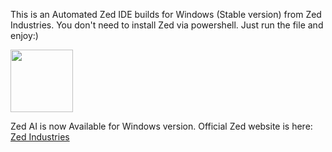 This is an Automated Zed IDE builds for Windows (Stable version) from Zed Industries. You don't need to install Zed via powershell. Just run the file and enjoy:)

<img src="https://zed.dev/_next/static/media/stable-app-logo.9b5f959f.png" width="100" height="100">

Zed AI is now Available for Windows version.
Official Zed website is here: [Zed Industries](https://zed.dev)



